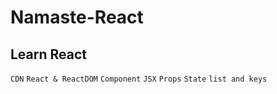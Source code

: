 # Namaste-React

## Learn React

`CDN`
`React & ReactDOM`
`Component`
`JSX`
`Props`
`State`
`list and keys`
